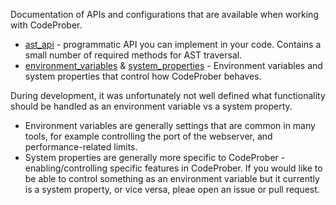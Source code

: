 Documentation of APIs and configurations that are available when working with CodeProber.

- [ast_api](ast_api.md) - programmatic API you can implement in your code. Contains a small number of required methods for AST traversal.
- [environment_variables](environment_variables.md) & [system_properties](system_properties.md) - Environment variables and system properties that control how CodeProber behaves.

During development, it was unfortunately not well defined what functionality should be handled as an environment variable vs a system property.
- Environment variables are generally settings that are common in many tools, for example controlling the port of the webserver, and performance-related limits.
- System properties are generally more specific to CodeProber - enabling/controlling specific features in CodeProber.
If you would like to be able to control something as an environment variable but it currently is a system property, or vice versa, pleae open an issue or pull request.
